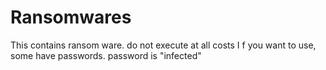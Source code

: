# Ransomwares
This contains ransom ware. do not execute at all costs
I f you want to use, some have passwords. password is "infected"
